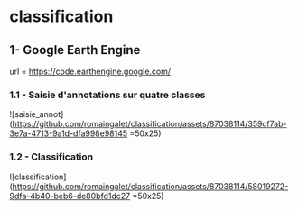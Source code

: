 # classification

## 1- Google Earth Engine

url = https://code.earthengine.google.com/

### 1.1 - Saisie d'annotations sur quatre classes
![saisie_annot](https://github.com/romaingalet/classification/assets/87038114/359cf7ab-3e7a-4713-9a1d-dfa998e98145 =50x25)

### 1.2 - Classification
![classification](https://github.com/romaingalet/classification/assets/87038114/58019272-9dfa-4b40-beb6-de80bfd1dc27  =50x25)

